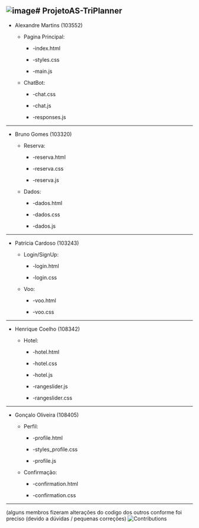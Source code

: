 ![image](https://github.com/AleexMaartins/ProjectsUA-ECI/assets/75785342/3b62e3e8-0280-40a0-8f73-ed3e9a095e1d)# ProjetoAS-TriPlanner
----------------------------
* Alexandre Martins (103552)<p>
  * Pagina Principal:<p>
    * -index.html <p>
    * -styles.css<p>
    * -main.js<p>
  * ChatBot:<p>
    * -chat.css<p>
    * -chat.js<p>
    * -responses.js<p>
----------------------------
* Bruno Gomes (103320)<p>
  * Reserva:<p>
    * -reserva.html<p>
    * -reserva.css<p>
    * -reserva.js<p>
  * Dados:<p>
    * -dados.html<p>
    * -dados.css<p>
    * -dados.js<p>
----------------------------
* Patrícia Cardoso (103243)<p>
  * Login/SignUp:<p>
    * -login.html<p>
    * -login.css<p>
  * Voo:<p>
    * -voo.html<p>
    * -voo.css<p>
----------------------------   
* Henrique Coelho (108342)<p>
  * Hotel:<p>
    * -hotel.html<p>
    * -hotel.css<p>
    * -hotel.js<p>
    * -rangeslider.js<p>
    * -rangeslider.css<p>
---------------------------- 
* Gonçalo Oliveira (108405)<p>
  * Perfil:<p>
    * -profile.html<p>
    * -styles_profile.css<p>
    * -profile.js<p>
  * Confirmação:<p>
    * -confirmation.html<p>
    * -confirmation.css<p>
----------------------------  
(alguns membros fizeram alterações do codigo dos outros conforme foi preciso (devido a dúvidas / pequenas correções)
![Contributions](https://github.com/AleexMaartins/ProjectsUA-ECI/assets/75785342/96159fd7-803e-448b-a277-db899b8b8f37)

